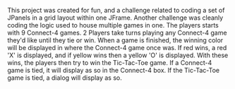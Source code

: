 This project was created for fun, and a challenge related to coding a set of JPanels in a grid layout within one JFrame. Another challenge was cleanly coding the logic used to house multiple games in one.
The players starts with 9 Connect-4 games. 2 Players take turns playing any Connect-4 game they'd like until they tie or win. When a game is finished, the winning color will be displayed in where the Connect-4 game once was. If red wins, a red 'X' is displayed, and if yellow wins then a yellow 'O' is displayed. With these wins, the players then try to win the Tic-Tac-Toe game. If a Connect-4 game is tied, it will display as so in the Connect-4 box. If the Tic-Tac-Toe game is tied, a dialog will display as so.